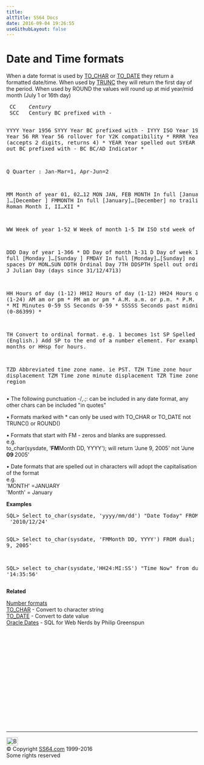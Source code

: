```yaml
---
title:
altTitle: SS64 Docs
date: 2016-09-04 19:26:55
useGithubLayout: false
---
```

<!-- #BeginLibraryItem "/Library/head_orasyntax.lbi" --><!-- #EndLibraryItem --><h1>Date and Time formats</h1> 
<p> When a date format is used by <a href="syntax-to_char.html">TO_CHAR</a> or <a href="syntax-to_date.html">TO_DATE</a> 
  they return a formatted date/time. When used by <a href="syntax-trunc.html">TRUNC</a> they will return the first 
  day of the period. When used by ROUND the values will round up at mid year/mid 
month (July 1 or 16th day)</p>
<pre> CC    <i>Century</i>
 SCC   Century BC prefixed with -

 YYYY  Year 1956
 SYYY  Year BC prefixed with -
 IYYY  ISO Year 1956
 YY    Year 56
 RR    Year 56 rollover for Y2K compatibility *
 RRRR  Year rollover (accepts 2 digits, returns 4) *
 YEAR  Year spelled out
 SYEAR Year spelled out BC prefixed with -
 BC    BC/AD Indicator *

 Q     Quarter : Jan-Mar=1, Apr-Jun=2

 MM    Month of year 01, 02…12
 MON   JAN, FEB
 MONTH In full [January  ]…[December ]
 FMMONTH In full [January]…[December] no trailing spaces
 RM    Roman Month I, II…XII *

 WW    Week of year 1-52
 W     Week of month 1-5
 IW    ISO std week of year

 DDD   Day of year 1-366 *
 DD    Day of month 1-31
 D     Day of week 1-7
 DAY   In full [Monday   ]…[Sunday   ]
 FMDAY In full [Monday]…[Sunday] no trailing spaces
 DY    MON…SUN
 DDTH  Ordinal Day 7TH
 DDSPTH Spell out ordinal SEVENTH
 J     Julian Day (days since 31/12/4713)

 HH    Hours of day (1-12)
 HH12  Hours of day (1-12)
 HH24  Hours of day (1-24)
 AM    am or pm *
 PM    am or pm *
 A.M.  a.m. or p.m. * 
 P.M.  a.m. or p.m. *
 MI    Minutes 0-59
 SS    Seconds 0-59 *
 SSSSS Seconds past midnight (0-86399) *

 TH    Convert to ordinal format. e.g. 1 becomes 1st
 SP    Spelled format (English.) Add SP to the end of a number element. 
       For example MMSP for months or HHsp for hours. 

 TZD   Abbreviated time zone name. ie PST.
 TZH   Time zone hour displacement
 TZM   Time zone minute displacement
 TZR   Time zone region</pre>
<p>•  The following punctuation<span class="code"> -/,.;: </span>can be included in any date format, any other chars can be included "in quotes"</p>
<p>• Formats marked with <span class="code">*</span> can only be used with 
  TO_CHAR or TO_DATE not TRUNC() or ROUND()</p>
<p>• Formats that start with <span class="code">FM</span> - zeros and blanks are suppressed. <br>
e.g. <br>
to_char(sysdate, '<b>FM</b>Month DD, YYYY'); will return 'June 9, 2005' not 'June <b>09 </b>2005'</p>
<p>• Date formats that are spelled out in characters will adopt the capitalisation of the format<br>
  e.g. <br>
  'MONTH' =JANUARY<br>
'Month' = January</p>
<p><b>Examples</b></p>
<pre>SQL&gt; Select to_char(sysdate, 'yyyy/mm/dd') "Date Today" FROM dual;
 '2010/12/24'

SQL&gt; Select to_char(sysdate, 'FMMonth DD, YYYY') FROM dual;
 'June 9, 2005'

SQL&gt; select to_char(sysdate,'HH24:MI:SS') "Time Now" from dual;
 '14:35:56'</pre>
<p>  <b>Related</b></p>
<p><a href="syntax-numfmt.html">Number formats</a><br>
<a href="syntax-to_char.html">TO_CHAR</a> - Convert to character string <a href="syntax-to_date.html"><br>
TO_DATE</a> - Convert to date value<br>
<a href="http://philip.greenspun.com/sql/dates.html">Oracle Dates</a> - SQL for Web Nerds by Philip Greenspun</p><!-- #BeginLibraryItem "/Library/foot_ora.lbi" --><p>
<!-- oracle-footer -->
<ins class="adsbygoogle" style="display:inline-block;width:300px;height:250px" data-ad-client="ca-pub-6140977852749469" data-ad-slot="4275490898"></ins>
<script>
(adsbygoogle = window.adsbygoogle || []).push({});
</script></p>
<hr>
<div id="bl" class="footer"><a href="syntax-fmt.html#"><img src="../images/top.png" width="30" height="22" alt="Back to the Top"></a></div>
<div id="br" class="footer, tagline">© Copyright <a href="../index.html">SS64.com</a> 1999-2016<br>
Some rights reserved</div><!-- #EndLibraryItem -->

